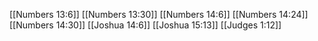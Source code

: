 [[Numbers 13:6]]
[[Numbers 13:30]]
[[Numbers 14:6]]
[[Numbers 14:24]]
[[Numbers 14:30]]
[[Joshua 14:6]]
[[Joshua 15:13]]
[[Judges 1:12]]
